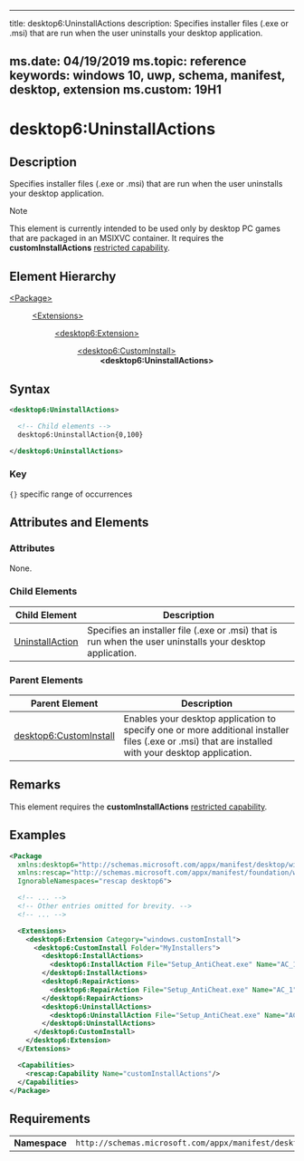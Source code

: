 ﻿---

title: desktop6:UninstallActions
description: Specifies installer files (.exe or .msi) that are run when the user uninstalls your desktop application.

ms.date: 04/19/2019
ms.topic: reference
keywords: windows 10, uwp, schema, manifest, desktop, extension 
ms.custom: 19H1
---

# desktop6:UninstallActions

## Description

Specifies installer files (.exe or .msi) that are run when the user uninstalls your desktop application. 

> [!NOTE]
> This element is currently intended to be used only by desktop PC games that are packaged in an MSIXVC container. It requires the **customInstallActions** [restricted capability](/windows/uwp/packaging/app-capability-declarations#restricted-capabilities).


## Element Hierarchy
<dl>
<dt><a href="element-package.md">&lt;Package&gt;</a></dt>
<dd>
<dl>
<dt><a href="element-extensions.md">&lt;Extensions&gt;</a></dt>
<dd>
<dl>
<dt><a href="element-desktop6-package-extension.md">&lt;desktop6:Extension&gt;</a></dt>
<dd>
<dl>
<dt><a href="element-desktop6-custominstall.md">&lt;desktop6:CustomInstall&gt;</a></dt>
<dd><b>&lt;desktop6:UninstallActions&gt;</b></dd>
</dl>
</dd>
</dl>
</dd>
</dl>
</dd>
</dl>

## Syntax
```xml
<desktop6:UninstallActions>

  <!-- Child elements -->
  desktop6:UninstallAction{0,100}

</desktop6:UninstallActions>
```

### Key
`{}` specific range of occurrences

## Attributes and Elements

### Attributes

None.

### Child Elements

| Child Element | Description |
|---------------|-------------|
| [UninstallAction](element-desktop6-uninstallaction.md) | Specifies an installer file (.exe or .msi) that is run when the user uninstalls your desktop application. |

### Parent Elements

| Parent Element | Description |
|---------------|-------------|
| [desktop6:CustomInstall](element-desktop6-custominstall.md) | Enables your desktop application to specify one or more additional installer files (.exe or .msi) that are installed with your desktop application.  |


## Remarks

This element requires the **customInstallActions** [restricted capability](/windows/uwp/packaging/app-capability-declarations#restricted-capabilities).

## Examples

```xml
<Package
  xmlns:desktop6="http://schemas.microsoft.com/appx/manifest/desktop/windows10/6"
  xmlns:rescap="http://schemas.microsoft.com/appx/manifest/foundation/windows10/restrictedcapabilities"
  IgnorableNamespaces="rescap desktop6">

  <!-- ... -->
  <!-- Other entries omitted for brevity. -->
  <!-- ... -->

  <Extensions>
    <desktop6:Extension Category="windows.customInstall">
      <desktop6:CustomInstall Folder="MyInstallers">
        <desktop6:InstallActions>
          <desktop6:InstallAction File="Setup_AntiCheat.exe" Name="AC_1" Arguments="/add /silent" />
        </desktop6:InstallActions>
        <desktop6:RepairActions>
          <desktop6:RepairAction File="Setup_AntiCheat.exe" Name="AC_1" Arguments="/add /silent /force" />
        </desktop6:RepairActions>
        <desktop6:UninstallActions>
          <desktop6:UninstallAction File="Setup_AntiCheat.exe" Name="AC_1" Arguments="/remove /silent" />
        </desktop6:UninstallActions>
      </desktop6:CustomInstall>
    </desktop6:Extension>
  </Extensions>

  <Capabilities>
    <rescap:Capability Name="customInstallActions"/>
  </Capabilities>
</Package>
```

## Requirements

|               |                                                             |
|---------------|-------------------------------------------------------------|
| **Namespace** | `http://schemas.microsoft.com/appx/manifest/desktop/windows10/6` |